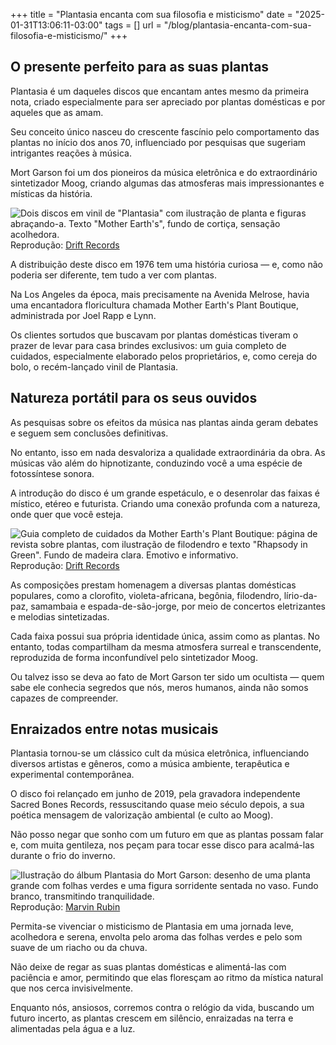 +++
title = "Plantasia encanta com sua filosofia e misticismo"
date = "2025-01-31T13:06:11-03:00"
tags = []
url = "/blog/plantasia-encanta-com-sua-filosofia-e-misticismo/"
+++

## O presente perfeito para as suas plantas

Plantasia é um daqueles discos que encantam antes mesmo da primeira nota, criado especialmente para ser apreciado por plantas domésticas e por aqueles que as amam.

Seu conceito único nasceu do crescente fascínio pelo comportamento das plantas no início dos anos 70, influenciado por pesquisas que sugeriam intrigantes reações à música.

Mort Garson foi um dos pioneiros da música eletrônica e do extraordinário sintetizador Moog, criando algumas das atmosferas mais impressionantes e místicas da história.

![Dois discos em vinil de "Plantasia" com ilustração de planta e figuras abraçando-a. Texto "Mother Earth's", fundo de cortiça, sensação acolhedora.](/images/plantasia-encanta-com-sua-filosofia-e-misticismo/vinil-do-plantasia.jpg)
Reprodução: [Drift Records](https://driftrecords.com/blogs/drift/drift-sunday-classic-mort-garson-mother-earth-s-plantasia)

A distribuição deste disco em 1976 tem uma história curiosa — e, como não poderia ser diferente, tem tudo a ver com plantas.

Na Los Angeles da época, mais precisamente na Avenida Melrose, havia uma encantadora floricultura chamada Mother Earth's Plant Boutique, administrada por Joel Rapp e Lynn.

Os clientes sortudos que buscavam por plantas domésticas tiveram o prazer de levar para casa brindes exclusivos: um guia completo de cuidados, especialmente elaborado pelos proprietários, e, como cereja do bolo, o recém-lançado vinil de Plantasia.

## Natureza portátil para os seus ouvidos

As pesquisas sobre os efeitos da música nas plantas ainda geram debates e seguem sem conclusões definitivas.

No entanto, isso em nada desvaloriza a qualidade extraordinária da obra. As músicas vão além do hipnotizante, conduzindo você a uma espécie de fotossíntese sonora.

A introdução do disco é um grande espetáculo, e o desenrolar das faixas é místico, etéreo e futurista. Criando uma conexão profunda com a natureza, onde quer que você esteja.

![Guia completo de cuidados da Mother Earth's Plant Boutique: página de revista sobre plantas, com ilustração de filodendro e texto "Rhapsody in Green". Fundo de madeira clara. Emotivo e informativo.](/images/plantasia-encanta-com-sua-filosofia-e-misticismo/encarte-do-plantasia.jpg)
Reprodução: [Drift Records](https://driftrecords.com/blogs/drift/drift-sunday-classic-mort-garson-mother-earth-s-plantasia)

As composições prestam homenagem a diversas plantas domésticas populares, como a clorofito, violeta-africana, begônia, filodendro, lírio-da-paz, samambaia e espada-de-são-jorge, por meio de concertos eletrizantes e melodias sintetizadas.

Cada faixa possui sua própria identidade única, assim como as plantas. No entanto, todas compartilham da mesma atmosfera surreal e transcendente, reproduzida de forma inconfundível pelo sintetizador Moog.

Ou talvez isso se deva ao fato de Mort Garson ter sido um ocultista — quem sabe ele conhecia segredos que nós, meros humanos, ainda não somos capazes de compreender.

## Enraizados entre notas musicais

Plantasia tornou-se um clássico cult da música eletrônica, influenciando diversos artistas e gêneros, como a música ambiente, terapêutica e experimental contemporânea.

O disco foi relançado em junho de 2019, pela gravadora independente Sacred Bones Records, ressuscitando quase meio século depois, a sua poética mensagem de valorização ambiental (e culto ao Moog).

Não posso negar que sonho com um futuro em que as plantas possam falar e, com muita gentileza, nos peçam para tocar esse disco para acalmá-las durante o frio do inverno.

![Ilustração do álbum Plantasia do Mort Garson: desenho de uma planta grande com folhas verdes e uma figura sorridente sentada no vaso. Fundo branco, transmitindo tranquilidade.](/images/plantasia-encanta-com-sua-filosofia-e-misticismo/arte-do-plantasia.jpg)
Reprodução: [Marvin Rubin](https://driftrecords.com/blogs/drift/drift-sunday-classic-mort-garson-mother-earth-s-plantasia)

Permita-se vivenciar o misticismo de Plantasia em uma jornada leve, acolhedora e serena, envolta pelo aroma das folhas verdes e pelo som suave de um riacho ou da chuva.

Não deixe de regar as suas plantas domésticas e alimentá-las com paciência e amor, permitindo que elas floresçam ao ritmo da mística natural que nos cerca invisivelmente.

Enquanto nós, ansiosos, corremos contra o relógio da vida, buscando um futuro incerto, as plantas crescem em silêncio, enraizadas na terra e alimentadas pela água e a luz.